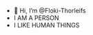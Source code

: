 - 👋 Hi, I’m @Floki-Thorleifs
- I AM A PERSON
- I LIKE HUMAN THINGS

<!---
Floki-Thorleifs/Floki-Thorleifs is a ✨ special ✨ repository because its `README.md` (this file) appears on your GitHub profile.
You can click the Preview link to take a look at your changes.
--->
